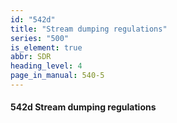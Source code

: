 ```yaml
---
id: "542d"
title: "Stream dumping regulations"
series: "500"
is_element: true
abbr: SDR
heading_level: 4
page_in_manual: 540-5
---
```


#### 542d Stream dumping regulations